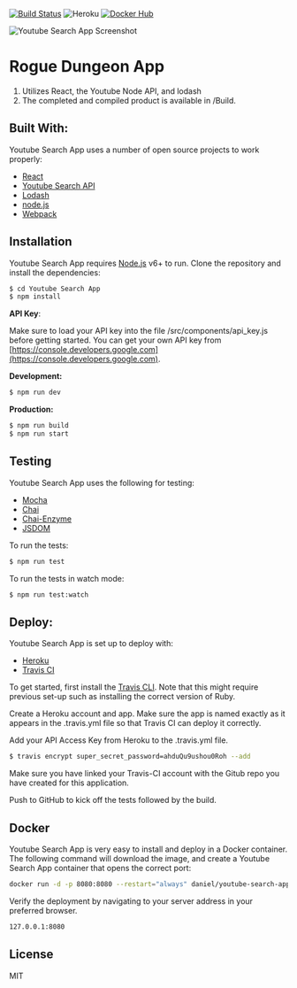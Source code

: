 [![Build Status](https://travis-ci.org/danielehrlich/Rogue-Dungeon-Explorer.svg?branch=master)](https://travis-ci.org/danielehrlich/Rogue-Dungeon-Explorer)
 ![Heroku](http://heroku-badge.herokuapp.com/?app=youtube%2Dsearch%2Dapp&style=flat&svg=1) [![Docker Hub](https://img.shields.io/badge/docker-ready-blue.svg)](https://registry.hub.docker.com/u/danora/youtube-search-app/)

![Youtube Search App Screenshot](https://dl.dropboxusercontent.com/s/p6m33kpn6r1787a/Youtube%20Search%20App%20Screenshot.png)

# Rogue Dungeon App

1. Utilizes React, the Youtube Node API, and lodash
2. The completed and compiled product is available in /Build.

##  Built With:

Youtube Search App uses a number of open source projects to work properly:

* [React]
* [Youtube Search API] 
* [Lodash]
* [node.js]
* [Webpack]

## Installation

Youtube Search App requires [Node.js](https://nodejs.org/) v6+ to run. Clone the repository and install the dependencies:
```sh
$ cd Youtube Search App
$ npm install
```

**API Key**:

Make sure to load your API key into the file /src/components/api_key.js before getting started. You can get your own API key from [https://console.developers.google.com](https://console.developers.google.com).

**Development:**
```sh
$ npm run dev
```
**Production:**
```sh
$ npm run build
$ npm run start
```

## Testing

Youtube Search App uses the following for testing:
- [Mocha](https://mochajs.org/)
- [Chai](http://chaijs.com/)
- [Chai-Enzyme](https://github.com/producthunt/chai-enzyme)
- [JSDOM](https://github.com/tmpvar/jsdom)

To run the tests:

```sh
$ npm run test
```

To run the tests in watch mode:

```sh
$ npm run test:watch
```

## Deploy:

Youtube Search App is set up to deploy with:
- [Heroku](https://heroku.com)
- [Travis CI](https://travis-ci.org)

To get started, first install the [Travis CLI](https://github.com/travis-ci/travis.rb). Note that this might require previous set-up such as installing the correct version of Ruby.

Create a Heroku account and app. Make sure the app is named exactly as it appears in the .travis.yml file so that Travis CI can deploy it correctly.

Add your API Access Key from Heroku to the .travis.yml file.
```sh
$ travis encrypt super_secret_password=ahduQu9ushou0Roh --add
```

Make sure you have linked your Travis-CI account with the Gitub repo you have created for this application.

Push to GitHub to kick off the tests followed by the build.

## Docker
Youtube Search App is very easy to install and deploy in a Docker container. The following command will download the image, and create a Youtube Search App container that opens the correct port:

```sh
docker run -d -p 8080:8080 --restart="always" daniel/youtube-search-app:latest
```

Verify the deployment by navigating to your server address in your preferred browser.

```sh
127.0.0.1:8080
```

License
----

MIT





   [React]: <https://github.com/facebook/react>
   [Lodash]: <https://github.com/lodash/lodash>
   [Webpack]: <https://github.com/webpack/webpack>
   [Node.js]: <https://github.com/nodejs/node>
   [Youtube Search API]: <https://www.npmjs.com/package/youtube-api-search>
